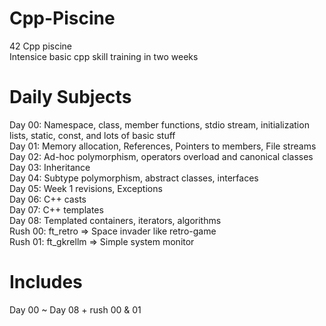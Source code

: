 # Cpp-Piscine
42 Cpp piscine<br/>
Intensice basic cpp skill training in two weeks<br/>

# Daily Subjects
Day 00: Namespace, class, member functions, stdio stream, initialization lists, static, const, and lots of basic stuff<br/>
Day 01: Memory allocation, References, Pointers to members, File streams<br/>
Day 02: Ad-hoc polymorphism, operators overload and canonical classes<br/>
Day 03: Inheritance<br/>
Day 04: Subtype polymorphism, abstract classes, interfaces<br/>
Day 05: Week 1 revisions, Exceptions<br/>
Day 06: C++ casts<br/>
Day 07: C++ templates<br/>
Day 08: Templated containers, iterators, algorithms<br/>
Rush 00: ft_retro => Space invader like retro-game<br/>
Rush 01: ft_gkrellm => Simple system monitor<br/>

# Includes
Day 00 ~ Day 08 + rush 00 & 01<br/>
